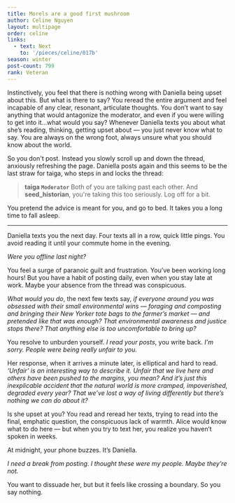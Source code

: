```yaml
---
title: Morels are a good first mushroom
author: Celine Nguyen
layout: multipage
order: celine
links:
  - text: Next
    to: '/pieces/celine/017b'
season: winter
post-count: 799
rank: Veteran
---
```


Instinctively, you feel that there is nothing wrong with Daniella being upset about this. But what is there to say? You reread the entire argument and feel incapable of any clear, resonant, articulate thoughts. You don’t want to say anything that would antagonize the moderator, and even if you were willing to get into it…what would you say? Whenever Daniella texts you about what she’s reading, thinking, getting upset about — you just never know what to say. You are always on the wrong foot, always unsure what you should know about the world.

So you don't post. Instead you slowly scroll up and down the thread, anxiously refreshing the page. Daniella posts again and this seems to be the last straw for taiga, who steps in and locks the thread:

> **taiga `Moderator`** Both of you are talking past each other. And **seed_historian**, you're taking this too seriously. Log off for a bit.

You pretend the advice is meant for you, and go to bed. It takes you a long time to fall asleep.

---

Daniella texts you the next day. Four texts all in a row, quick little pings. You avoid reading it until your commute home in the evening.

*Were you offline last night?*

You feel a surge of paranoic guilt and frustration. You’ve been working long hours! But you have a habit of posting daily, even when you stay late at work. Maybe your absence from the thread was conspicuous.

*What would you do*, the next few texts say, *if everyone around you was obsessed with their small environmental wins — foraging and composting and bringing their New Yorker tote bags to the farmer’s market — and pretended like that was enough? That environmental awareness and justice stops there? That anything else is too uncomfortable to bring up?*

You resolve to unburden yourself. *I read your posts*, you write back. *I’m sorry. People were being really unfair to you.*

Her response, when it arrives a minute later, is elliptical and hard to read. *‘Unfair’ is an interesting way to describe it. Unfair that we live here and others have been pushed to the margins, you mean? And it’s just this inexplicable accident that the natural world is more cramped, impoverished, degraded every year? That we’ve lost a way of living differently but there’s nothing we can do about it?*

Is she upset at you? You read and reread her texts, trying to read into the final, emphatic question, the conspicuous lack of warmth. Alice would know what to do here — but when you try to text her, you realize you haven’t spoken in weeks.

At midnight, your phone buzzes. It’s Daniella.

*I need a break from posting. I thought these were my people. Maybe they’re not.*

You want to dissuade her, but but it feels like crossing a boundary. So you say nothing.
